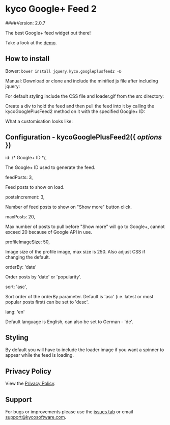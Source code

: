 kyco Google+ Feed 2
===================
####Version: 2.0.7

The best Google+ feed widget out there!

Take a look at the [demo](http://www.kycosoftware.com/projects/demo/googleplus-feed-widget-2).

How to install
--------------

Bower: `bower install jquery.kyco.googleplusfeed2 -D`

Manual: Download or clone and include the minified js file after including jquery:

  <script src="//ajax.googleapis.com/ajax/libs/jquery/1.11.0/jquery.min.js"></script>
  <script src="jquery.kyco.googleplusfeed2.min.js"></script>

For default styling include the CSS file and loader.gif from the src directory:

  <link rel="stylesheet" href="jquery.kyco.googleplusfeed2.css">

Create a div to hold the feed and then pull the feed into it by calling the
kycoGooglePlusFeed2 method on it with the specified Google+ ID:

  <div class="mydiv"></div>

  <script>
    $(document).ready(function() {
      $('.mydiv').kycoGooglePlusFeed2('116899029375914044550');
    });
  </script>

What a customisation looks like:

  <div class="mydiv2"></div>

  <script>
    $(document).ready(function() {
      $('.mydiv2').kycoGooglePlusFeed2({
        id: '116899029375914044550',
        feedPosts: 2,
        postsIncrement: 1,
        maxPosts: 5,
        profileImageSize: 150,
        orderBy: 'popularity',
        sort: 'asc',
        lang: 'de'
      });
    });
  </script>


Configuration - kycoGooglePlusFeed2({ *options* })
--------------------------------------------------

  id: /* Google+ ID */,

The Google+ ID used to generate the feed.

  feedPosts: 3,

Feed posts to show on load.

  postsIncrement: 3,

Number of feed posts to show on "Show more" button click.

  maxPosts: 20,

Max number of posts to pull before "Show more" will go to Google+, cannot exceed 20
because of Google API in use.

  profileImageSize: 50,

Image size of the profile image, max size is 250. Also adjust CSS if changing the default.

  orderBy: 'date'

Order posts by 'date' or 'popularity'.

  sort: 'asc',

Sort order of the orderBy parameter. Default is 'asc' (i.e. latest or most popular posts first) can be set to 'desc'.

  lang: 'en'

Default language is English, can also be set to German - 'de'.


Styling
-------

By default you will have to include the loader image if you want
a spinner to appear while the feed is loading.


Privacy Policy
--------------

View the [Privacy Policy](https://github.com/kyco/jquery.kyco.googleplusfeed2/wiki/Privacy-Policy).


Support
-------

For bugs or improvements please use the [issues tab](https://github.com/kyco/jquery.kyco.googleplusfeed2/issues)
or email [support@kycosoftware.com](mailto:support@kycosoftware.com).
